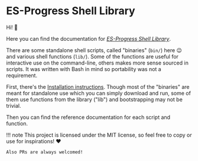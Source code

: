 # ES-Progress Shell Library

Hi! :cowboy_hat_face:

Here you can find the documentation for [_ES-Progress Shell Library_](https://github.com/es-progress/shell).

There are some standalone shell scripts, called "binaries" (`bin/`) here :wink: and various shell functions (`lib/`).
Some of the functions are useful for interactive use on the command-line, others makes more sense sourced in scripts.
It was written with Bash in mind so portability was not a requirement.

First, there's the [Installation instructions](install.md).
Though most of the "binaries" are meant for standalone use which you can simply download and run,
some of them use functions from the library ("lib") and bootstrapping may not be trivial.

Then you can find the reference documentation for each script and function.

!!! note
    This project is licensed under the MIT license, so feel free to copy or use for inspirations! :heart:

    Also PRs are always welcomed!
